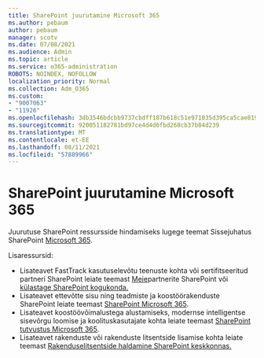 ```yaml
---
title: SharePoint juurutamine Microsoft 365
ms.author: pebaum
author: pebaum
manager: scotv
ms.date: 07/08/2021
ms.audience: Admin
ms.topic: article
ms.service: o365-administration
ROBOTS: NOINDEX, NOFOLLOW
localization_priority: Normal
ms.collection: Adm_O365
ms.custom:
- "9007063"
- "11926"
ms.openlocfilehash: 3db3546bdcbb9737cbdff187b618c51e971035d395ca5cae8195bbc0e360b313
ms.sourcegitcommit: 920051182781bd97ce4d4d6fbd268cb37b84d239
ms.translationtype: MT
ms.contentlocale: et-EE
ms.lasthandoff: 08/11/2021
ms.locfileid: "57889966"
---
```

# <a name="deploy-sharepoint-in-microsoft-365"></a>SharePoint juurutamine Microsoft 365

Juurutuse SharePoint ressursside hindamiseks lugege teemat Sissejuhatus SharePoint [Microsoft 365](https://docs.microsoft.com/sharepoint/introduction). 

Lisaressursid: 

- Lisateavet FastTrack kasutuselevõtu teenuste kohta või sertifitseeritud partneri SharePoint leiate teemast [Meie](https://docs.microsoft.com/microsoft-365/sharepoint/sharepoint-partners-sharepoint-support)partnerite SharePoint või [külastage SharePoint kogukonda.](https://techcommunity.microsoft.com/t5/sharepoint/ct-p/SharePoint) 
- Lisateavet ettevõtte sisu ning teadmiste ja koostöörakenduste SharePoint leiate teemast [SharePoint Microsoft 365](https://docs.microsoft.com/sharepoint/introduction#migration). 
- Lisateavet koostöövõimalustega alustamiseks, modernse intelligentse sisevõrgu loomise ja koolituskasutajate kohta leiate teemast [SharePoint tutvustus Microsoft 365](https://docs.microsoft.com/sharepoint/introduction#collaboration). 
- Lisateavet rakenduste või rakenduste litsentside lisamise kohta leiate teemast [Rakenduselitsentside haldamine SharePoint keskkonnas.](https://docs.microsoft.com/sharepoint/manage-app-licenses) 


